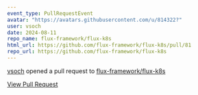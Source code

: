 ```yaml
---
event_type: PullRequestEvent
avatar: "https://avatars.githubusercontent.com/u/814322?"
user: vsoch
date: 2024-08-11
repo_name: flux-framework/flux-k8s
html_url: https://github.com/flux-framework/flux-k8s/pull/81
repo_url: https://github.com/flux-framework/flux-k8s
---
```


<a href='https://github.com/vsoch' target='_blank'>vsoch</a> opened a pull request to <a href='https://github.com/flux-framework/flux-k8s' target='_blank'>flux-framework/flux-k8s</a>

<a href='https://github.com/flux-framework/flux-k8s/pull/81' target='_blank'>View Pull Request</a>